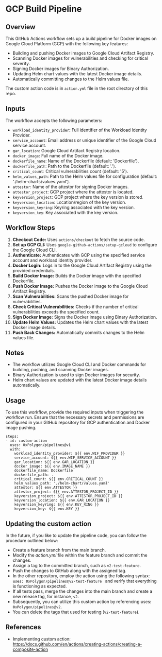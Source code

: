 # GCP Build Pipeline

## Overview
This GitHub Actions workflow sets up a build pipeline for Docker images on Google Cloud Platform (GCP) with the following key features:

- Building and pushing Docker images to Google Cloud Artifact Registry.
- Scanning Docker images for vulnerabilities and checking for critical severity.
- Signing Docker images for Binary Authorization.
- Updating Helm chart values with the latest Docker image details.
- Automatically committing changes to the Helm values file.

The custom action code is in `action.yml` file in the root directory of this repo.

## Inputs
The workflow accepts the following parameters:

- `workload_identity_provider`: Full identifier of the Workload Identity Provider.
- `service_account`: Email address or unique identifier of the Google Cloud service account.
- `gar_location`: Google Cloud Artifact Registry location.
- `docker_image`: Full name of the Docker image.
- `dockerfile_name`: Name of the Dockerfile (default: 'Dockerfile').
- `dockerfile_path`: Path to the Dockerfile (default: '.').
- `critical_count`: Critical vulnerabilities count (default: '5').
- `helm_values_path`: Path to the Helm values file for configuration (default: './helm-charts/values.yaml').
- `attestor`: Name of the attestor for signing Docker images.
- `attestor_project`: GCP project where the attestor is located.
- `keyversion_project`: GCP project where the key version is stored.
- `keyversion_location`: Location/region of the key version.
- `keyversion_keyring`: Keyring associated with the key version.
- `keyversion_key`: Key associated with the key version.

## Workflow Steps
1. **Checkout Code:** Uses `actions/checkout` to fetch the source code.
2. **Set up GCP CLI:** Uses `google-github-actions/setup-gcloud` to configure the Google Cloud CLI.
3. **Authenticate:** Authenticates with GCP using the specified service account and workload identity provider.
4. **Docker Login:** Logs in to the Google Cloud Artifact Registry using the provided credentials.
5. **Build Docker Image:** Builds the Docker image with the specified Dockerfile.
6. **Push Docker Image:** Pushes the Docker image to the Google Cloud Artifact Registry.
7. **Scan Vulnerabilities:** Scans the pushed Docker image for vulnerabilities.
8. **Check Critical Vulnerabilities:** Checks if the number of critical vulnerabilities exceeds the specified count.
9. **Sign Docker Image:** Signs the Docker image using Binary Authorization.
10. **Update Helm Values:** Updates the Helm chart values with the latest Docker image details.
11. **Push Back Changes:** Automatically commits changes to the Helm values file.

## Notes
- The workflow utilizes Google Cloud CLI and Docker commands for building, pushing, and scanning Docker images.
- Binary Authorization is used to sign Docker images for security.
- Helm chart values are updated with the latest Docker image details automatically.

## Usage
To use this workflow, provide the required inputs when triggering the workflow run. Ensure that the necessary secrets and permissions are configured in your GitHub repository for GCP authentication and Docker image pushing.

    steps:
    - id: custom-action
      uses: 0xPolygon/pipelines@v1
      with:
        workload_identity_provider: ${{ env.WIF_PROVIDER }}
        service_account: ${{ env.WIF_SERVICE_ACCOUNT }}
        gar_location: ${{ env.GAR_LOCATION }}
        docker_image: ${{ env.IMAGE_NAME }}
        dockerfile_name: Dockerfile
        dockerfile_path: .
        critical_count: ${{ env.CRITICAL_COUNT }}
        helm_values_path: './helm-chart/values.yaml'
        attestor: ${{ env.ATTESTOR }}
        attestor_project: ${{ env.ATTESTOR_PROJECT_ID }}
        keyversion_project: ${{ env.ATTESTOR_PROJECT_ID }}
        keyversion_location: ${{ env.GAR_LOCATION }}
        keyversion_keyring: ${{ env.KEY_RING }}
        keyversion_key: ${{ env.KEY }}

## Updating the custom action

In the future, if you like to update the pipeline code, you can follow the procedure outlined below:

* Create a feature branch from the main branch.
* Modify the _action.yml_ file within the feature branch and commit the changes.
* Assign a tag to the committed branch, such as `v2-test-feature`.
* Push the changes to GitHub along with the assigned tag.
* In the other repository, employ the action using the following syntax: `uses: 0xPolygon/pipelines@v2-test-feature ` and verify that everything is functioning as expected.
* If all tests pass, merge the changes into the main branch and create a new release tag, for instance, `v2`.
* Subsequently, you can utilize this custom action by referencing uses: `0xPolygon/pipelines@v2`.
* You can delete the tags that used for testing (`v2-test-feature`).

## References

* Implementing custom action: https://docs.github.com/en/actions/creating-actions/creating-a-composite-action
